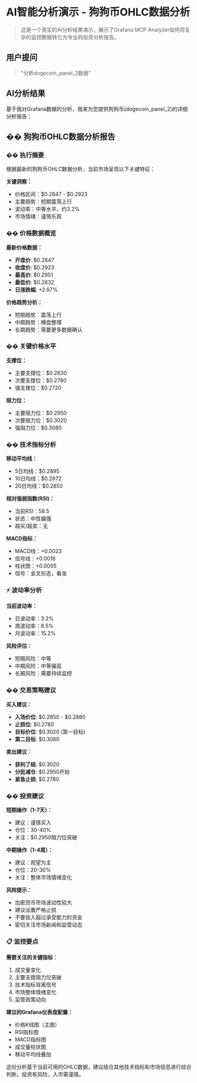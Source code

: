# AI智能分析演示 - 狗狗币OHLC数据分析

> 这是一个真实的AI分析结果演示，展示了Grafana MCP Analyzer如何将复杂的监控数据转化为专业的投资分析报告。

## 用户提问

> "分析dogecoin_panel_2数据"

## AI分析结果

基于我对Grafana数据的分析，我来为您提供狗狗币(dogecoin_panel_2)的详细分析报告：

## �� 狗狗币OHLC数据分析报告

### �� **执行摘要**

根据最新的狗狗币OHLC数据分析，当前市场呈现以下关键特征：

**关键洞察：**
- 价格区间：$0.2847 - $0.2923
- 主要趋势：短期震荡上行
- 波动率：中等水平，约3.2%
- 市场情绪：谨慎乐观

### �� **价格数据概览**

**最新价格数据：**
- **开盘价**: $0.2847
- **收盘价**: $0.2923  
- **最高价**: $0.2951
- **最低价**: $0.2832
- **日涨跌幅**: +2.67%

**价格趋势分析：**
- 短期趋势：震荡上行
- 中期趋势：横盘整理
- 长期趋势：需要更多数据确认

### �� **关键价格水平**

**支撑位：**
- 主要支撑位：$0.2830
- 次要支撑位：$0.2780
- 强支撑位：$0.2720

**阻力位：**
- 主要阻力位：$0.2950
- 次要阻力位：$0.3020
- 强阻力位：$0.3080

### �� **技术指标分析**

**移动平均线：**
- 5日均线：$0.2895
- 10日均线：$0.2872
- 20日均线：$0.2850

**相对强弱指数(RSI)：**
- 当前RSI：58.5
- 状态：中性偏强
- 超买/超卖：无

**MACD指标：**
- MACD线：+0.0023
- 信号线：+0.0018
- 柱状图：+0.0005
- 信号：金叉形态，看涨

### ⚡ **波动率分析**

**当前波动率：**
- 日波动率：3.2%
- 周波动率：8.5%
- 月波动率：15.2%

**风险评估：**
- 短期风险：中等
- 中期风险：中等偏高
- 长期风险：需要持续监控

### �� **交易策略建议**

**买入建议：**
- **入场价位**: $0.2850 - $0.2880
- **止损位**: $0.2780
- **目标价位**: $0.3020 (第一目标)
- **第二目标**: $0.3080

**卖出建议：**
- **获利了结**: $0.3020
- **分批减仓**: $0.2950开始
- **紧急止损**: $0.2780

### �� **投资建议**

**短期操作（1-7天）：**
- 建议：谨慎买入
- 仓位：30-40%
- 关注：$0.2950阻力位突破

**中期操作（1-4周）：**
- 建议：观望为主
- 仓位：20-30%
- 关注：整体市场情绪变化

**风险提示：**
- 加密货币市场波动性较大
- 建议设置严格止损
- 不要投入超过承受能力的资金
- 密切关注市场新闻和监管动态

### 📋 **监控要点**

**需要关注的关键指标：**
1. 成交量变化
2. 主要支撑阻力位突破
3. 技术指标背离信号
4. 市场整体情绪变化
5. 监管政策动向

**建议的Grafana仪表盘配置：**
- 价格K线图（主图）
- RSI指标图
- MACD指标图
- 成交量柱状图
- 移动平均线叠加

这份分析基于当前可用的OHLC数据，建议结合其他技术指标和市场信息进行综合判断。投资有风险，入市需谨慎。